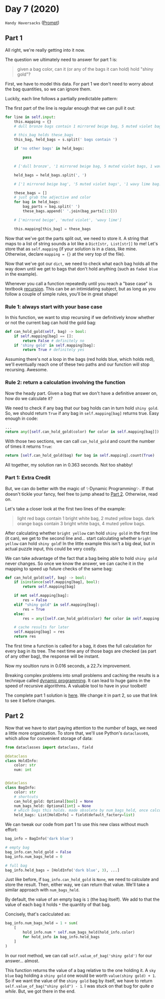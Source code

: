 # Day 7 (2020)

`Handy Haversacks` ([Prompt](https://adventofcode.com/2020/day/7))

## Part 1

All right, we're really getting into it now.

The question we ultimately need to answer for part 1 is:

> given a bag color, can it (or any of the bags it can hold) hold "shiny gold"?

First, we have to model this data. For part 1 we don't need to worry about the bag quantities, so we can ignore them.

Luckily, each line follows a partially predictable pattern:

The first part of the line is regular enough that we can pull it out:

```py
for line in self.input:
    this.mapping = {}
    # dull bronze bags contain 1 mirrored beige bag, 5 muted violet bags, 1 wavy lime bag.

    # this_bag holds these_bags
    this_bag, held_bags = s.split(' bags contain ')

    if 'no other bags' in held_bags:

        pass

    # ['dull bronze', '1 mirrored beige bag, 5 muted violet bags, 1 wavy lime bag.']

    held_bags = held_bags.split(', ')

    # ['1 mirrored beige bag', '5 muted violet bags', '1 wavy lime bag.']

    these_bags = []
    # just grab the adjective and color
    for bag in held_bags:
        bag_parts = bag.split(' ')
        these_bags.append(' '.join(bag_parts[1:3]))

    # ['mirrored beige', 'muted violet', 'wavy lime']

    this.mapping[this_bag] = these_bags
```

Now that we've got the parts split out, we need to store it. A string that maps to a list of string sounds a lot like a `Dict[str, List[str]]` to me! Let's store that as `self.mapping` (if your solution is in a class, like mine. Otherwise, declare `mapping = {}` at the very top of the file).

Now that we've got our `dict`, we need to check what each bag holds all the way down until we get to bags that don't hold anything (such as `faded blue` in the example).

Whenever you call a function repeatedly until you reach a "base case" is textbook [recursion](https://www.google.com/search?q=recursion). This can be an intimidating subject, but as long as you follow a couple of simple rules, you'll be in great shape!

### Rule 1: always start with your base case

In this function, we want to stop recursing if we definitively know whether or not the current bag can hold the gold bag:

```py
def can_hold_gold(self, bag) -> bool:
    if self.mapping[bag] == []:
        return False # definitely no
    if 'shiny gold' in self.mapping[bag]:
        return True # definitely yes
```

Assuming there's not a loop in the bags (red holds blue, which holds red), we'll eventually reach one of these two paths and our function will stop recursing. Awesome.

### Rule 2: return a calculation involving the function

Now the heady part. Given a bag that we don't have a definitive answer on, how do we calculate it?

We need to check if any bag that our bag holds can in turn hold `shiny gold`. So, we should return `True` if any bag in `self.mapping[bag]` returns true. Easy enough in code:

```py
...
return any([self.can_hold_gold(color) for color in self.mapping[bag]])
```

With those two sections, we can call `can_hold_gold` and count the number of times it returns `True`:

```py
return [self.can_hold_gold(bag) for bag in self.mapping].count(True)
```

All together, my solution ran in 0.363 seconds. Not too shabby!

### Part 1: Extra Credit

But, we can do better with the magic of ✨Dynamic Programming✨. If that doesn't tickle your fancy, feel free to jump ahead to [Part 2](#part-2). Otherwise, read on.

Let's take a closer look at the first two lines of the example:

> light red bags contain 1 bright white bag, 2 muted yellow bags.
> dark orange bags contain 3 bright white bags, 4 muted yellow bags.

After calculating whether `bright yellow` can hold `shiny gold` in the first line (it can), we get to the second line and... start calculating whether `bright yellow` can hold `shiny gold`! In the little example this isn't a big deal, but in actual puzzle input, this could be very costly.

We can take advantage of the fact that a bag being able to hold `shiny gold` never changes. So once we know the answer, we can cache it in the mapping to speed up future checks of the same bag:

```py
def can_hold_gold(self, bag) -> bool:
    if isinstance(self.mapping[bag], bool):
        return self.mapping[bag]

    if not self.mapping[bag]:
        res = False
    elif "shiny gold" in self.mapping[bag]:
        res = True
    else:
        res = any([self.can_hold_gold(color) for color in self.mapping[bag]])

    # cache results for later
    self.mapping[bag] = res
    return res
```

The first time a function is called for a bag, it does the full calculation for every bag in its tree. The next time any of those bags are checked (as part of any other bag), the response will be instant.

Now my soultion runs in 0.016 seconds, a 22.7x improvement.

Breaking complex problems into small problems and caching the results is a technique called [dynamic programming](https://en.wikipedia.org/wiki/Dynamic_programming#Computer_programming). It can lead to huge gains in the speed of recursive algorithms. A valuable tool to have in your toolbelt!

The complete part 1 solution is [here](https://github.com/xavdid/advent-of-code/blob/7ed9dcbeb0240a3d60f42ee572946c61a4f92f3d/solutions/2020/day_7/solution.py). We change it in part 2, so use that link to see it before changes.

## Part 2

Now that we have to start paying attention to the _number_ of bags, we need a little more organization. To store that, we'll use Python's `dataclass`es, which allow for convenient storage of data:

```py
from dataclasses import dataclass, field

@dataclass
class HoldInfo:
    color: str
    num: int


@dataclass
class BagInfo:
    color: str
    # shortcuts
    can_hold_gold: Optional[bool] = None
    num_bags_held: Optional[int] = None
    # which bags this holds. made obsolete by num_bags_held, once calculated
    held_bags: List[HoldInfo] = field(default_factory=list)
```

We can tweak our code from part 1 to use this new class without much effort:

```py
bag_info = BagInfo('dark blue')

# empty bag
bag_info.can_hold_gold = False
bag_info.num_bags_held = 0

# full bag
bag_info.held_bags = [HoldInfo('dark blue', 3), ...]
```

Just like before, if `bag_info.can_hold_gold` is `None`, we need to calculate and store the result. Then, either way, we can return that value. We'll take a similar approach with `num_bags_held`.

By default, the value of an empty bag is `1` (the bag itself). We add to that the value of each bag it holds `*` the quantity of that bag.

Concisely, that's caclculated as:

```py
bag_info.num_bags_held = 1 + sum(
    [
        hold_info.num * self.num_bags_held(hold_info.color)
        for hold_info in bag_info.held_bags
    ]
)
```

In our root method, we can call `self.value_of_bag('shiny gold')` for our answer... almost.

This function returns the value of a bag relative to the one holding it. A `sky blue` bag holding a `shiny gold` one would be worth `value(shiny gold) + 1`. So if we want the value of the `shiny gold` bag by itself, we have to return `self.value_of_bag("shiny gold") - 1`. I was stuck on that bug for _quite a while_. But, we got there in the end.
